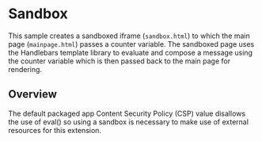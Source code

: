 # Sandbox

This sample creates a sandboxed iframe (`sandbox.html`) to which the main page (`mainpage.html`)
passes a counter variable. The sandboxed page uses the
Handlebars template library to evaluate and compose a message
using the counter variable which is then passed back to the main page for rendering.

## Overview

The default packaged app Content Security Policy (CSP) value disallows the use of eval() so using a sandbox is necessary to make use of external resources for this extension.
